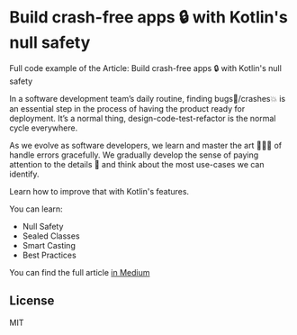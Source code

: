 # Build crash-free apps 🔒 with Kotlin's null safety
Full code example of the Article: Build crash-free apps 🔒 with Kotlin's null safety

In a software development team’s daily routine, finding bugs🐛/crashes💥 is an essential step in the process of having the product ready for deployment. It’s a normal thing, design-code-test-refactor is the normal cycle everywhere. 

As we evolve as software developers, we learn and master the art 👨🏼‍🎨 of handle errors gracefully. We gradually develop the sense of paying attention to the details 📝 and think about the most use-cases we can identify.

Learn how to improve that with Kotlin's features.

You can learn:

- Null Safety
- Sealed Classes
- Smart Casting
- Best Practices

You can find the full article [in Medium](https://medium.com/@euryperez/build-crash-free-apps-with-kotlins-null-safety-f5c4a45070f)

License
----

MIT